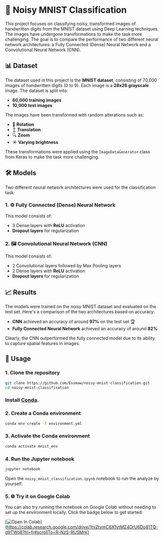 # 🧠 Noisy MNIST Classification

This project focuses on classifying noisy, transformed images of handwritten digits from the MNIST dataset using Deep Learning techniques. The images have undergone transformations to make the task more challenging. The goal is to compare the performance of two different neural network architectures: a Fully Connected (Dense) Neural Network and a Convolutional Neural Network (CNN).

## 📊 Dataset
The dataset used in this project is the **MNIST dataset**, consisting of 70,000 images of handwritten digits (0 to 9). Each image is a **28x28 grayscale** image. The dataset is split into:
- **60,000 training images**
- **10,000 test images**

The images have been transformed with random alterations such as:
- 🔄 **Rotation**
- ↕️ **Translation**
- 🔍 **Zoom**
- ☀️ **Varying brightness**

These transformations were applied using the `ImageDataGenerator` class from Keras to make the task more challenging.

## 🛠️ Models
Two different neural network architectures were used for the classification task:

### 1. ⚙️ Fully Connected (Dense) Neural Network
This model consists of:
- 3 Dense layers with **ReLU** activation
- **Dropout layers** for regularization

### 2. 🖼️ Convolutional Neural Network (CNN)
This model consists of:
- 2 Convolutional layers followed by Max Pooling layers
- 2 Dense layers with **ReLU** activation
- **Dropout layers** for regularization

## 📈 Results
The models were trained on the noisy MNIST dataset and evaluated on the test set. Here's a comparison of the two architectures based on accuracy:

- **CNN** achieved an accuracy of around **97%** on the test set 🏆
- **Fully Connected Neural Network** achieved an accuracy of around **82%**

Clearly, the CNN outperformed the fully connected model due to its ability to capture spatial features in images.

## 🚀 Usage

### 1. Clone the repository

```bash
git clone https://github.com/Essmaw/noisy-mnist-classification.git
cd noisy-mnist-classification
```

### Install [Conda](https://docs.conda.io/projects/conda/en/latest/user-guide/install/index.html).

### 2. Create a Conda environment

```bash
conda env create -f environment.yml
```

### 3. Activate the Conda environment

```bash
conda activate mnist_env
```

### 4. Run the Jupyter notebook

```bash
jupyter notebook
```
Open the `noisy_mnist_classification.ipynb` notebook to run the analyze by yourself.

### 5. 🌐 Try it on Google Colab

You can also try running the notebook on Google Colab without needing to set up the environment locally. Click the badge below to get started:

[![Open In Colab](https://colab.research.google.com/assets/colab-badge.svg)](https://colab.research.google.com/drive/1tvZtvmC6X1vtMZ4DrU6Do81TQ-g9TWo8?hl=fr#scrollTo=R-NzS-RUSMrk]
